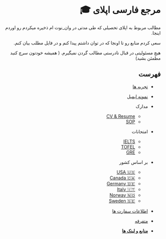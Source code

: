 ﻿<div dir="rtl">

# مرجع فارسی اپلای 🎓
مطالب مربوط به اپلای تحصیلی که طی مدتی در وان_نوت ام ذخیره میکردم رو اوردم اینجا.

سعی کردم منابع رو تا اونجا که در توان داشتم پیدا کنم و در فایل مطلب بیان کنم.

هیچ مسئولیتی در قبال نادرستی مطالب گردن نمیگیرم. ( همیشه خودتون سرچ کنید مطمئن بشید)

## فهرست

* [تجربه ها](./Experiences)
* [نمونه ایمیل](./MailSample)
* مدارک
    * [CV & Resume](./Documents/CV_Resume)
    * [SOP](./Documents/SOP)
* امتحانات
    * [IELTS](./Exams/IELTS)
    * [TOFEL](./Exams/TOFEL)
    * [GRE](./Exams/GRE)
* بر اساس کشور
    * [USA 🇺🇸](./Countries/USA/)
    * [Canada 🇨🇦](./Countries/Canada/)
    * [Germany 🇩🇪](./Countries/Germany/)
    * [Italy 🇮🇹](./Countries/Italy/)
    * [Norway 🇳🇴](./Countries/Norway/)
    * [Sweden 🇸🇪](./Countries/Sweden/)

* [اطلاعات سفارت ها](./Countries/EmbassyInfo.md)
* [متفرقه](./Others)
* **[منابع و لینک ها](./LINKS.md)**

</div>